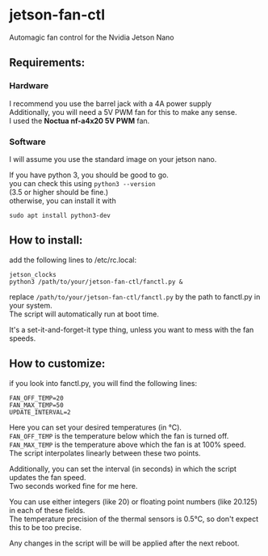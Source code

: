 # jetson-fan-ctl
Automagic fan control for the Nvidia Jetson Nano

## Requirements:

### Hardware
I recommend you use the barrel jack with a 4A power supply  
Additionally, you will need a 5V PWM fan for this to make any sense.  
I used the **Noctua nf-a4x20 5V PWM** fan.

### Software
I will assume you use the standard image on your jetson nano.

If you have python 3, you should be good to go.  
you can check this using <code>python3 --version</code>  
(3.5 or higher should be fine.)  
otherwise, you can install it with  

    sudo apt install python3-dev


## How to install:
add the following lines to /etc/rc.local:

    jetson_clocks
    python3 /path/to/your/jetson-fan-ctl/fanctl.py &

replace <code>/path/to/your/jetson-fan-ctl/fanctl.py</code> 
by the path to fanctl.py in your system.  
The script will automatically run at boot time.

It's a set-it-and-forget-it type thing, unless you want to mess with the fan speeds.

## How to customize:
if you look into fanctl.py, you will find the following lines:

    FAN_OFF_TEMP=20
    FAN_MAX_TEMP=50
    UPDATE_INTERVAL=2

Here you can set your desired temperatures (in °C).  
<code>FAN_OFF_TEMP</code> is the temperature below which the fan is turned off.  
<code>FAN_MAX_TEMP</code> is the temperature above which the fan is at 100% speed.  
The script interpolates linearly between these two points.

Additionally, you can set the interval (in seconds) in which the script updates the fan speed.  
Two seconds worked fine for me here.

You can use either integers (like 20) or floating point numbers (like 20.125) in each of these fields.  
The temperature precision of the thermal sensors is 0.5°C, so don't expect this to be too precise.

Any changes in the script will be will be applied after the next reboot.
